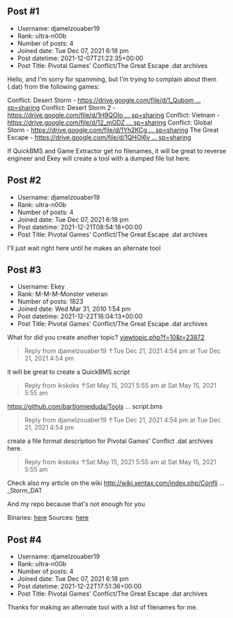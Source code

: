 ## Post #1
- Username: djamelzouaber19
- Rank: ultra-n00b
- Number of posts: 4
- Joined date: Tue Dec 07, 2021 6:18 pm
- Post datetime: 2021-12-07T21:22:35+00:00
- Post Title: Pivotal Games' Conflict/The Great Escape .dat archives

Hello, and I'm sorry for spamming, but I'm trying to complain about them (.dat) from the following games:

Conflict: Desert Storm - [https://drive.google.com/file/d/1_Qubom ... sp=sharing](https://drive.google.com/file/d/1_QubomkVgLKjAm6AUXwJaIeItiEUnaJj/view?usp=sharing)
Conflict: Desert Storm 2 - [https://drive.google.com/file/d/1H9QOIo ... sp=sharing](https://drive.google.com/file/d/1H9QOIoSGhnDAWl1VRjB4Grx3sTDZXDNL/view?usp=sharing)
Conflict: Vietnam - [https://drive.google.com/file/d/12_mGDZ ... sp=sharing](https://drive.google.com/file/d/12_mGDZHCNWiTunZAezZIeBGqB_veerTb/view?usp=sharing)
Conflict: Global Storm - [https://drive.google.com/file/d/1Yh2KCg ... sp=sharing](https://drive.google.com/file/d/1Yh2KCgfa2cc99TiXymeFZO5ad6fpuLx9/view?usp=sharing)
The Great Escape - [https://drive.google.com/file/d/1QHOj6v ... sp=sharing](https://drive.google.com/file/d/1QHOj6v2YEe9aExUGSR-WFPhrN2aPstKN/view?usp=sharing)

If QuickBMS and Game Extractor get no filenames, it will be great to reverse engineer and Ekey will create a tool with a dumped file list here.
## Post #2
- Username: djamelzouaber19
- Rank: ultra-n00b
- Number of posts: 4
- Joined date: Tue Dec 07, 2021 6:18 pm
- Post datetime: 2021-12-21T08:54:18+00:00
- Post Title: Pivotal Games' Conflict/The Great Escape .dat archives

I'll just wait right here until he makes an alternate tool
## Post #3
- Username: Ekey
- Rank: M-M-M-Monster veteran
- Number of posts: 1823
- Joined date: Wed Mar 31, 2010 1:54 pm
- Post datetime: 2021-12-22T16:04:13+00:00
- Post Title: Pivotal Games' Conflict/The Great Escape .dat archives

What for did you create another topic? [viewtopic.php?f=10&t=23872](https://forum.xentax.com/viewtopic.php?f=10&t=23872)

> Reply from djamelzouaber19 ↑Tue Dec 21, 2021 4:54 pm at Tue Dec 21, 2021 4:54 pm
>
> 
it will be great to create a QuickBMS script

> Reply from ikskoks ↑Sat May 15, 2021 5:55 am at Sat May 15, 2021 5:55 am
>
> 
https://github.com/bartlomiejduda/Tools ... script.bms

> Reply from djamelzouaber19 ↑Tue Dec 21, 2021 4:54 pm at Tue Dec 21, 2021 4:54 pm
>
> 
create a file format description for Pivotal Games' Conflict .dat archives here.

> Reply from ikskoks ↑Sat May 15, 2021 5:55 am at Sat May 15, 2021 5:55 am
>
> 
Check also my article on the wiki
http://wiki.xentax.com/index.php/Confli ... _Storm_DAT

And my repo because that's not enough for you

Binaries: [here](https://github.com/Ekey/CE.DAT.Tool/releases)
Sources: [here](https://github.com/Ekey/CE.DAT.Tool)
## Post #4
- Username: djamelzouaber19
- Rank: ultra-n00b
- Number of posts: 4
- Joined date: Tue Dec 07, 2021 6:18 pm
- Post datetime: 2021-12-22T17:51:36+00:00
- Post Title: Pivotal Games' Conflict/The Great Escape .dat archives

Thanks for making an alternate tool with a list of filenames for me.
